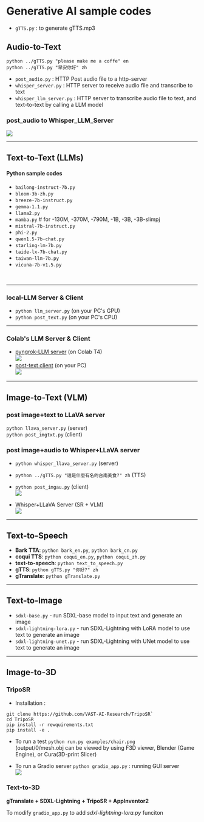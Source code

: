 # Generative AI sample codes
* `gTTS.py` : to generate gTTS.mp3
## Audio-to-Text
`python ../gTTS.py "please make me a coffe" en`<br>
`python ../gTTS.py "早安你好" zh`<br>
* `post_audio.py` : HTTP Post audio file to a http-server
* `whisper_server.py` : HTTP server to receive audio file and transcribe to text
* `whisper_llm_server.py` : HTTP server to transcribe audio file to text, and text-to-text by calling a LLM model

### post_audio to Whisper_LLM_Server
![](https://github.com/rkuo2000/GenAI/blob/main/assets/post_audio.png?raw=true)

---
## Text-to-Text (LLMs)

#### Python sample codes
* `bailong-instruct-7b.py`
* `bloom-3b-zh.py`
* `breeze-7b-instruct.py`
* `gemma-1.1.py`
* `llama2.py`
* `mamba.py` # for -130M, -370M, -790M, -1B, -3B, -3B-slimpj
* `mistral-7b-instruct.py`
* `phi-2.py`
* `qwen1.5-7b-chat.py`
* `starling-lm-7b.py`
* `taide-lx-7b-chat.py`
* `taiwan-llm-7b.py`
* `vicuna-7b-v1.5.py`
<br>

---
### local-LLM Server & Client
* `python llm_server.py` (on your PC's GPU)
* `python post_text.py`  (on your PC's CPU)

---
### Colab's LLM Server & Client
* [pyngrok-LLM server](https://github.com/rkuo2000/GenAI/blob/main/Text-to-Text/pyngrok_LLM_Server.ipynb) (on Colab T4)<br>
![](https://github.com/rkuo2000/GenAI/blob/main/assets/pyngrok_LLM_Server.png?raw=true)
* [post-text client](https://github.com/rkuo2000/GenAI/blob/main/Text-to-Text/post_text.py) (on your PC)<br>
![](https://github.com/rkuo2000/GenAI/blob/main/assets/pyngrok_post_text.png?raw=true)

---
## Image-to-Text (VLM)

### post image+text to LLaVA server
`python llava_server.py` (server)<br>
`python post_imgtxt.py`  (client)<br>

### post image+audio to Whisper+LLaVA server

* `python whisper_llava_server.py` (server)<br>
* `python ../gTTS.py "這是什麼有名的台南美食?" zh` (TTS)<br>
* `python post_imgau.py` (client)<br>
![](https://github.com/rkuo2000/GenAI/blob/main/assets/post_imgau.png?raw=true)

* Whisper+LLaVA Server (SR + VLM)<br>
![](https://github.com/rkuo2000/GenAI/blob/main/assets/whisper_llava_server.png?raw=true)

---
## Text-to-Speech

* **Bark TTA**: `python bark_en.py`, `python bark_cn.py`
* **coqui TTS**: `python coqui_en.py`, `python coqui_zh.py`
* **text-to-speech**: `python text_to_speech.py`
* **gTTS**: `python gTTS.py "你好?" zh`
* **gTranslate**: `python gTranslate.py`

---
## Text-to-Image 
* `sdxl-base.py` - run SDXL-base model to input text and generate an image
* `sdxl-lightning-lora.py` - run SDXL-Lightning with LoRA model to use text to generate an image
* `sdxl-lightning-unet.py` - run SDXL-Lightning with UNet model to use text to generate an image

---
## Image-to-3D

### TripoSR

* Installation :
```
git clone https://github.com/VAST-AI-Research/TripoSR`
cd TripoSR
pip install -r rewquirements.txt
pip install -e .
```
* To run a test
`python run.py examples/chair.png`<br>
(output/0/mesh.obj can be viewed by using F3D viewer, Blender (Game Engine), or Cura(3D-print Slicer)<br>

* To run a Gradio server 
`python gradio_app.py` : running GUI server<br>
![](https://github.com/rkuo2000/GenAI/blob/main/assets/TripoSR_gradio_server.png?raw=true)

### Text-to-3D
**gTranslate + SDXL-Lightning + TripoSR + AppInventor2**<br>

To modify `gradio_app.py` to add *sdxl-lightning-lora.py* funciton





